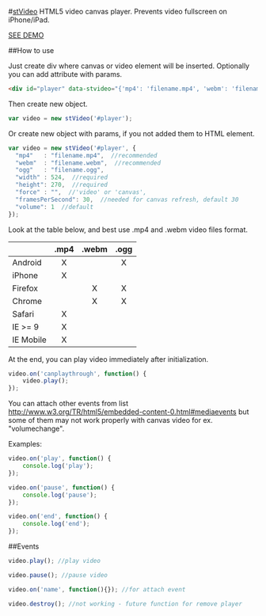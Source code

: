 #[stVideo](https://tstabla.github.io/stVideo/)
HTML5 video canvas player. Prevents video fullscreen on iPhone/iPad.

[SEE DEMO](https://tstabla.github.io/stVideo/)

##How to use

Just create div where canvas or video element will be inserted.
Optionally you can add attribute with params.

```html
<div id="player" data-stvideo="{'mp4': 'filename.mp4', 'webm': 'filename.webm', 'width': 524, 'height': 270}"></div>
```

Then create new object.

```javascript
var video = new stVideo('#player');
```

Or create new object with params, if you not added them to HTML element.

```javascript
var video = new stVideo('#player', {
  "mp4"   : "filename.mp4",  //recommended
  "webm"  : "filename.webm",  //recommended
  "ogg"   : "filename.ogg",
  "width" : 524,  //required
  "height": 270,  //required
  "force" : "",  //'video' or 'canvas',
  "framesPerSecond": 30,  //needed for canvas refresh, default 30
  "volume": 1  //default
});
```

Look at the table below, and best use .mp4 and .webm video files format.

| &nbsp; | .mp4 | .webm | .ogg |
| --- | :---: | :---: | :---: |
| Android | X | &nbsp; | X |
| iPhone | X | &nbsp; | &nbsp; |
| Firefox | &nbsp; | X | X |
| Chrome | &nbsp; | X | X |
| Safari | X | &nbsp; | &nbsp; |
| IE >= 9 | X | &nbsp; | &nbsp; |
| IE Mobile | X | &nbsp; | &nbsp; |


At the end, you can play video immediately after initialization.  

```javascript
video.on('canplaythrough', function() {
	video.play();
});
```

You can attach other events from list http://www.w3.org/TR/html5/embedded-content-0.html#mediaevents but some of them may not work properly with canvas video for ex. "volumechange".

Examples:

```javascript
video.on('play', function() {
    console.log('play');
});

video.on('pause', function() {
    console.log('pause');
});

video.on('end', function() {
    console.log('end');
});
```

##Events

```javascript
video.play(); //play video

video.pause(); //pause video

video.on('name', function(){}); //for attach event

video.destroy(); //not working - future function for remove player
```

